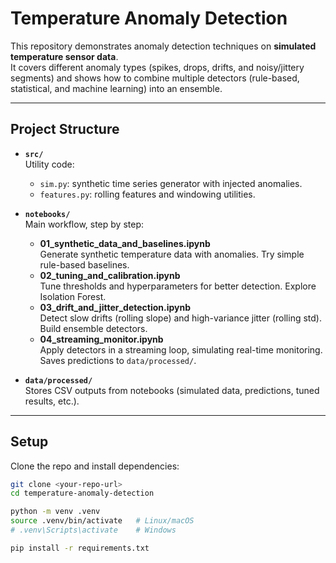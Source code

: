 # Temperature Anomaly Detection

This repository demonstrates anomaly detection techniques on **simulated temperature sensor data**.  
It covers different anomaly types (spikes, drops, drifts, and noisy/jittery segments) and shows how to combine multiple detectors (rule-based, statistical, and machine learning) into an ensemble.

---

## Project Structure

- **`src/`**  
  Utility code:
  - `sim.py`: synthetic time series generator with injected anomalies.  
  - `features.py`: rolling features and windowing utilities.

- **`notebooks/`**  
  Main workflow, step by step:
  - **01_synthetic_data_and_baselines.ipynb**  
    Generate synthetic temperature data with anomalies. Try simple rule-based baselines.
  - **02_tuning_and_calibration.ipynb**  
    Tune thresholds and hyperparameters for better detection. Explore Isolation Forest.
  - **03_drift_and_jitter_detection.ipynb**  
    Detect slow drifts (rolling slope) and high-variance jitter (rolling std). Build ensemble detectors.
  - **04_streaming_monitor.ipynb**  
    Apply detectors in a streaming loop, simulating real-time monitoring. Saves predictions to `data/processed/`.

- **`data/processed/`**  
  Stores CSV outputs from notebooks (simulated data, predictions, tuned results, etc.).

---

## Setup

Clone the repo and install dependencies:

```bash
git clone <your-repo-url>
cd temperature-anomaly-detection

python -m venv .venv
source .venv/bin/activate   # Linux/macOS
# .venv\Scripts\activate    # Windows

pip install -r requirements.txt
